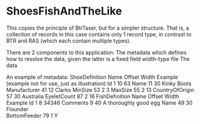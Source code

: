 # ShoesFishAndTheLike
This copies the principle of BtrTaser, but for a simpler structure. 
That is, a collection of records in this case contains only 1 record type, in contrast to BTR and RAS (which each contain multiple types).

There are 2 components to this application:
The metadata which defines how to resolve the data, given the latter is a fixed field width-type file
The data

An example of metadata:
ShoeDefinition
Name            Offset Width Example (example not for use, just as illustration)
Id               1     10    63
Name            11     30    Kinky Boots
Manufacturer    41     12    Clarks
MinSize         53      2    3
MaxSize         55      2    13
CountryOfOrigin 57     30    Australia
EyeletCount     87      2    16
FishDefinition
Name            Offset Width Example
Id               1       8   34346
Comments         9      40   A thoroughly good egg
Name            49      30   Flounder   
BottomFeeder    79       1   Y
